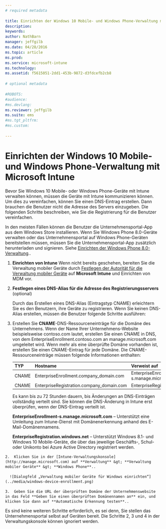 ```yaml
---
# required metadata

title: Einrichten der Windows 10 Mobile- und Windows Phone-Verwaltung mit Microsoft Intune | Microsoft Intune
description:
keywords:
author: NathBarn
manager: jeffgilb
ms.date: 04/28/2016
ms.topic: article
ms.prod:
ms.service: microsoft-intune
ms.technology:
ms.assetid: f5615051-2dd1-453b-9872-d3fdcefb2cb8

# optional metadata

#ROBOTS:
#audience:
#ms.devlang:
ms.reviewer: jeffgilb
ms.suite: ems
#ms.tgt_pltfrm:
#ms.custom:

---
```



# Einrichten der Windows 10 Mobile- und Windows Phone-Verwaltung mit Microsoft Intune
Bevor Sie Windows 10 Mobile- oder Windows Phone-Geräte mit Intune verwalten können, müssen die Geräte mit Intune kommunizieren können. Um dies zu vereinfachen, können Sie einen DNS-Eintrag erstellen. Dann brauchen die Benutzer nicht die Adresse des Servers einzugeben. Die folgenden Schritte beschreiben, wie Sie die Registrierung für die Benutzer vereinfachen.  

In den meisten Fällen können die Benutzer die Unternehmensportal-App aus dem Windows Store installieren. Wenn Sie Windows Phone 8.0-Geräte verwalten oder das Unternehmensportal auf Windows Phone-Geräten bereitstellen müssen, müssen Sie die Unternehmensportal-App zusätzlich herunterladen und signieren. Siehe [Einrichten der Windows Phone 8.0-Verwaltung](set-up-windows-phone-8.0-management-with-microsoft-intune.md)..

1.  **Einrichten von Intune**
    Wenn nicht bereits geschehen, bereiten Sie die Verwaltung mobiler Geräte durch [Festlegen der Autorität für die Verwaltung mobiler Geräte](get-ready-to-enroll-devices-in-microsoft-intune.md#set-mobile-device-management-authority) auf **Microsoft Intune** und Einrichten von MDM vor.

2.  **Festlegen eines DNS-Alias für die Adresse des Registrierungsservers** (optional)

    Durch das Erstellen eines DNS-Alias (Eintragstyp CNAME) erleichtern Sie es den Benutzern, ihre Geräte zu registrieren. Wenn Sie keinen DNS-Alias erstellen, müssen die Benutzer folgende Schritte ausführen:

  1.  Erstellen Sie **CNAME**-DNS-Ressourceneinträge für die Domäne des Unternehmens. Wenn der Name Ihrer Unternehmens-Website beispielsweise contoso.com lautet, erstellen Sie einen CNAME in DNS, von dem EnterpriseEnrollment.contoso.com an manage.microsoft.com umgeleitet wird. Wenn mehr als eine überprüfte Domäne vorhanden ist, erstellen Sie einen CNAME-Eintrag für jede Domäne. Die CNAME-Ressourceneinträge müssen folgende Informationen enthalten:

      |TYP|Hostname|Verweist auf|TTL|
      |--------|-------------|-------------|-------|
      |CNAME|EnterpriseEnrollment.company_domain.com|EnterpriseEnrollment-s.manage.microsoft.com |1 Stunde|
      |CNAME|EnterpriseRegistration.company_domain.com|EnterpriseRegistration.windows.net|1 Stunde|

      Es kann bis zu 72 Stunden dauern, bis Änderungen an DNS-Einträgen vollständig verteilt sind. Sie können die DNS-Änderung in Intune erst überprüfen, wenn der DNS-Eintrag verteilt ist.

      **EnterpriseEnrollment-s.manage.microsoft.com** – Unterstützt eine Umleitung zum Intune-Dienst mit Domänenerkennung anhand des E-Mail-Domänennamens.

      **EnterpriseRegistration.windows.net** – Unterstützt Windows 8.1- und Windows 10 Mobile-Geräte, die über das jeweilige Geschäfts-, Schul- oder Unikonto bei Azure Active Directory registriert werden.

    2.  Klicken Sie in der [Intune-Verwaltungskonsole](http://manage.microsoft.com) auf **Verwaltung** &gt; **Verwaltung mobiler Geräte** &gt; **Windows Phone**..

      ![Dialogfeld „Verwaltung mobiler Geräte für Windows einrichten“](../media/windows-device-enrollment.png)

    3.  Geben Sie die URL der überprüften Domäne der Unternehmenswebsite in das Feld **Geben Sie einen überprüften Domänennamen an** ein, und klicken Sie dann auf **Automatische Erkennung testen**..



Es sind keine weiteren Schritte erforderlich, es sei denn, Sie stellen das Unternehmensportal selbst auf Geräten bereit.  Die Schritte 2, 3 und 4 in der Verwaltungskonsole können ignoriert werden.


<!--HONumber=May16_HO1-->


